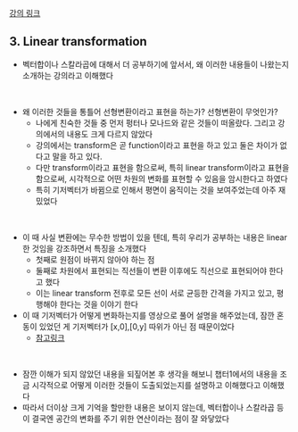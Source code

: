 [강의 링크](https://www.youtube.com/watch?v=kYB8IZa5AuE&ab_channel=3Blue1Brown)

## 3. Linear transformation

* 벡터합이나 스칼라곱에 대해서 더 공부하기에 앞서서, 왜 이러한 내용들이 나왔는지 소개하는 강의라고 이해했다

<br>

* 왜 이러한 것들을 통틀어 선형변환이라고 표현을 하는가? 선형변환이 무엇인가?
  * 나에게 친숙한 것들 중 먼저 펑터나 모나드와 같은 것들이 떠올랐다. 그리고 강의에서의 내용도 크게 다르지 않았다
  * 강의에서는 transform은 곧 function이라고 표현을 하고 있고 둘은 차이가 없다고 말을 하고 있다.
  * 다만 transform이라고 표현을 함으로써, 특히 linear transform이라고 표현을 함으로써, 시각적으로 어떤 차원의 변화를 표현할 수 있음을 암시한다고 하였다
  * 특히 기저벡터가 바뀜으로 인해서 평면이 움직이는 것을 보여주었는데 아주 재밌었다

<br>

* 이 때 사실 변환에는 무수한 방법이 있을 텐데, 특히 우리가 공부하는 내용은 linear한 것임을 강조하면서 특징을 소개했다
  * 첫째로 원점이 바뀌지 않아야 하는 점
  * 둘째로 차원에서 표현되는 직선들이 변환 이후에도 직선으로 표현되어야 한다고 했다
  * 이는 linear transform 전후로 모든 선이 서로 균등한 간격을 가지고 있고, 평행해야 한다는 것을 이야기 한다
* 이 때 기저벡터가 어떻게 변화하는지를 영상으로 풀어 설명을 해주었는데, 잠깐 혼동이 있었던 게 기저벡터가 [x,0],[0,y] 따위가 아닌 점 때문이었다
  * [참고링크](../Chapter1/Chapter1_수박.md)

<br>

* 잠깐 이해가 되지 않았던 내용을 되짚어본 후 생각을 해보니 챕터1에서의 내용을 조금 시각적으로 어떻게 이러한 것들이 도출되었는지를 설명하고 이해했다고 이해했다
* 따라서 더이상 크게 기억을 할만한 내용은 보이지 않는데, 벡터합이나 스칼라곱 등이 결국엔 공간의 변화를 주기 위한 연산이라는 점이 잘 와닿았다
